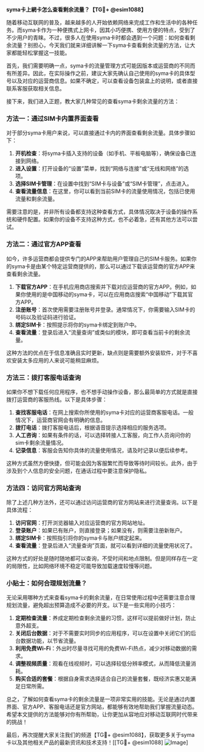 **syma卡上網卡怎么查看剩余流量？【TG💪+ @esim1088】**

随着移动互联网的普及，越来越多的人开始依赖网络来完成工作和生活中的各种任务。而syma卡作为一种便携式上网卡，因其小巧便携、使用方便的特点，受到了不少用户的青睐。不过，很多人在使用syma卡时都会遇到一个问题：如何查看剩余流量？别担心，今天我们就来详细讲解一下syma卡查看剩余流量的方法，让大家都能轻松掌握这一技能。

首先，我们需要明确一点，syma卡的流量管理方式可能因版本或运营商的不同而有所差异。因此，在实际操作之前，建议大家先确认自己使用的syma卡的具体型号以及对应的运营商信息。如果不确定，可以查看设备包装盒上的说明，或者直接联系客服获取相关信息。

接下来，我们进入正题，教大家几种常见的查看syma卡剩余流量的方法：

### 方法一：通过SIM卡内置界面查看

对于部分syma卡用户来说，可以直接通过卡内的界面查看剩余流量。具体步骤如下：

1. **开机检查**：将syma卡插入支持的设备（如手机、平板电脑等），确保设备已连接到网络。
2. **进入设置**：打开设备的“设置”菜单，找到“网络与连接”或“无线和网络”的选项。
3. **选择SIM卡管理**：在设置中找到“SIM卡与设备”或“SIM卡管理”，点击进入。
4. **查看流量信息**：在这里，你可以看到当前SIM卡的流量使用情况，包括已使用流量和剩余流量。

需要注意的是，并非所有设备都支持这种查看方式，具体情况取决于设备的操作系统和硬件配置。如果你的设备不支持这种方式，也不必着急，还有其他方法可以尝试。

### 方法二：通过官方APP查看

如今，许多运营商都会提供专门的APP来帮助用户管理自己的SIM卡服务。如果你的syma卡是由某个特定运营商提供的，那么可以通过下载该运营商的官方APP来查看剩余流量。

1. **下载官方APP**：在手机应用商店搜索并下载对应运营商的官方APP。例如，如果你使用的是中国移动的syma卡，可以在应用商店搜索“中国移动”下载其官方APP。
2. **注册账号**：首次使用需要注册账号并登录。通常情况下，你需要输入SIM卡的号码以及验证码进行验证。
3. **绑定SIM卡**：按照提示将你的syma卡绑定到账户中。
4. **查看流量**：登录后进入“流量查询”或类似的模块，即可查看当前卡的剩余流量。

这种方法的优点在于信息准确且实时更新，缺点则是需要额外安装软件，对于不喜欢安装太多应用的人来说可能稍显麻烦。

### 方法三：拨打客服电话查询

如果你不想下载任何应用程序，也不想手动操作设备，那么最简单的方式就是直接拨打运营商的客服热线。以下是具体步骤：

1. **查找客服电话**：在网上搜索你所使用的syma卡对应的运营商客服电话。一般情况下，运营商官网会有明确的信息。
2. **拨打电话**：拨打客服电话后，根据语音提示选择相应的服务选项。
3. **人工咨询**：如果有条件的话，可以选择转接人工客服，向工作人员询问你的sim卡剩余流量情况。
4. **记录信息**：客服会告知你具体的流量使用情况，请及时记录以便后续参考。

这种方式虽然方便快捷，但可能会因为客服繁忙而导致等待时间较长。此外，由于涉及到个人信息的安全问题，在通话过程中要注意保护隐私。

### 方法四：访问官方网站查询

除了上述几种方法外，还可以通过访问运营商的官方网站来进行流量查询。以下是具体流程：

1. **访问官网**：打开浏览器输入对应运营商的官方网站地址。
2. **登录账户**：如果已有账户，则直接登录；如果没有，则需要注册新账户。
3. **绑定SIM卡**：按照指引将你的syma卡与账户绑定起来。
4. **查看流量**：登录后进入“流量查询”页面，就可以看到详细的流量使用状况了。

这种方式的好处是随时随地都可以查询，不受时间和地点限制。但是同样存在一定的局限性，比如网络环境不稳定可能导致加载速度较慢等问题。

### 小贴士：如何合理规划流量？

无论采用哪种方式来查看syma卡的剩余流量，在日常使用过程中还需要注意合理规划流量，避免超出预算造成不必要的开支。以下是一些实用的小技巧：

1. **定期检查流量**：养成定期检查剩余流量的习惯，这样可以提前做好计划，防止意外超支。
2. **关闭后台数据**：对于不需要实时同步的应用程序，可以在设置中关闭它们的后台数据功能，以节省流量。
3. **利用免费Wi-Fi**：外出时尽量寻找可用的免费Wi-Fi热点，减少对移动数据的需求。
4. **调整视频质量**：观看在线视频时，可以选择较低分辨率模式，从而降低流量消耗。
5. **购买合适的套餐**：根据自身需求选择适合自己的流量套餐，既经济实惠又能满足日常所需。

总之，了解如何查看syma卡的剩余流量是一项非常实用的技能。无论是通过内置界面、官方APP、客服电话还是官方网站，都能够有效地帮助我们掌握流量动态。希望本文提供的方法能够对你有所帮助，让你更加从容地应对移动互联网时代带来的挑战！

最后，再次提醒大家关注我们的频道【TG💪+ @esim1088】，获取更多关于syma卡以及其他相关产品的最新资讯和技术支持！[[TG💪+ @esim1088] ![Image](https://i.postimg.cc/4NQfJmqS/Snipaste-2025-05-13-00-14-12.png)]